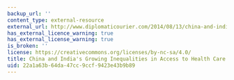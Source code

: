 ```yaml
---
backup_url: ''
content_type: external-resource
external_url: http://www.diplomaticourier.com/2014/08/13/china-and-india-s-growing-inequities-in-access-to-health-care/
has_external_licence_warning: true
has_external_license_warning: true
is_broken: ''
license: https://creativecommons.org/licenses/by-nc-sa/4.0/
title: China and India's Growing Inequalities in Access to Health Care
uid: 22a1a63b-64da-47cc-9ccf-9423e43b9b89
---
```

